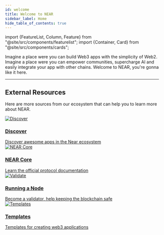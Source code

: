 ```yaml
---
id: welcome
title: Welcome to NEAR
sidebar_label: Home
hide_table_of_contents: true
---
```


import {FeatureList, Column, Feature} from "@site/src/components/featurelist";
import {Container, Card} from "@site/src/components/cards";

Imagine a place were you can build Web3 apps with the simplicity of Web2. Imagine a place were you can empower communities, supercharge AI and easily integrate your app with other chains. Welcome to NEAR, you're gonna like it here.

<Container>
    <Card img={require("@site/static/docs/assets/welcome-pages/protocol.png").default}
          title="NEAR Protocol"
          text="Learn what NEAR is and how it works"
          links={{
            "What is NEAR?": "/concepts/basics/protocol",
            "Named Accounts": "/concepts/protocol/account-id",
            "Access Keys": "/concepts/protocol/access-keys",
            "Transactions": "/concepts/protocol/transactions"
          }}
    />
    <Card img={require("@site/static/docs/assets/welcome-pages/chain-abstraction-landing.png").default}
          title="Chain Abstraction"
          text="Forget about the chain, focus on usability"
          links={{
            "What is Chain Abstraction?": "/build/chain-abstraction/what-is",
            "Chain Signatures ✨": "/build/chain-abstraction/chain-signatures",
            "Meta-transactions": "/build/chain-abstraction/meta-transactions",
            "FastAuth (Email login)": "/build/chain-abstraction/fastauth-sdk", 
          }}
    />
    <Card img={require("@site/static/docs/assets/welcome-pages/contracts.png").default}
          title="Smart Contracts"
          text="NEAR accounts can host small programs"
          links={{
            "What is a Contract?": "/build/smart-contracts/what-is",
            "Quickstart ✨": "/build/smart-contracts/quickstart",
            "Contract's Anatomy": "/build/smart-contracts/anatomy/",
            "Sandbox Testing": "/build/smart-contracts/testing/integration-test"
          }}
    />
    <Card img={require("@site/static/docs/assets/welcome-pages/examples-landing.png").default}
          title="Web3 Applications"
          text="Supercharge your App using NEAR"
          links={{
            "What are Web3 Applications?": "/build/web3-apps/what-is",
            "Quickstart ✨": "/build/web3-apps/quickstart",
            "Contracts on Web Apps": "/build/web3-apps/integrate-contracts",
            "Social Components (BOS)": "/build/near-components/what-is",
          }}
    />
    <Card img={require("@site/static/docs/assets/welcome-pages/primitives-landing.png").default}
          title="Primitives"
          text="FTs, NFTs, and everything your app needs"
          links={{
            "What are Primitives?": "/build/primitives/what-is",
            "Fungible Tokens (FT)": "/build/primitives/ft",
            "Non-Fungible Tokens (NFT)": "/build/primitives/nft",
            "Autonomous Organizations": "/build/primitives/dao",
            "Decentralized Exchanges": "/build/primitives/dex",
            "Linkdrops": "/build/primitives/linkdrop",
          }}
    />
    <Card img={require("@site/static/docs/assets/welcome-pages/data-lake-landing.png").default}
          title="Data Infrastructure"
          text="Easily extract and analyze on-chain data"
          links={{
            "What is Data Infrastructure?": "/build/data-infrastructure/what-is",
            "BigQuery": "/build/data-infrastructure/big-query",
            "QueryAPI": "/build/data-infrastructure/query-api/intro",
            "Lake Framework": "/concepts/advanced/near-lake-framework",
          }}
    /></Container>

---

## External Resources

Here are more sources from our ecosystem that can help you to learn more about NEAR.

<div className="row cards">
  <div className="col col--6">
    <a href="https://dev.near.org/applications" target="_blank" rel="noopener noreferrer">
      <div className="card">
        <div className="card__image">
          <img src={require("@site/static/docs/assets/welcome-pages/awesomenear.jpg").default} alt="Discover" />
        </div>
        <div className="card__body">
          <h3>
          Discover
          </h3>
          Discover awesome apps in the Near ecosystem
        </div>
      </div>
    </a>
  </div>
  <div className="col col--6">
    <a href="https://near.github.io/nearcore/" target="_blank" rel="noopener noreferrer">
      <div className="card">
        <div className="card__image">
          <img src={require("@site/static/docs/assets/welcome-pages/nomicon.png").default} alt="NEAR Core" />
        </div>
        <div className="card__body">
          <h3>
          NEAR Core
          </h3>
          Learn the official protocol documentation
        </div>
      </div>
    </a>
  </div>
  <div className="col col--6">
    <a href="https://near-nodes.io" target="_blank" rel="noopener noreferrer">
      <div className="card">
        <div className="card__image">
          <img src={require("@site/static/docs/assets/welcome-pages/validate.png").default} alt="Validate" />
        </div>
        <div className="card__body">
          <h3>
          Running a Node
          </h3>
          Become a validator, help keeping the blockchain safe
        </div>
      </div>
    </a>
  </div>
  <div className="col col--6">
    <a href="https://templates.mintbase.xyz/" target="_blank" rel="noopener noreferrer">
      <div className="card">
        <div className="card__image">
          <img src={require("@site/static/docs/assets/welcome-pages/mintbase-templates.png").default} alt="Templates" />
        </div>
        <div className="card__body">
          <h3>
          Templates
          </h3>
          Templates for creating web3 applications
        </div>
      </div>
    </a>
  </div>
</div>
